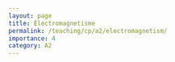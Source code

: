 ```yaml
---
layout: page
title: Électromagnetisme
permalink: /teaching/cp/a2/electromagnetism/
importance: 4
category: A2
---
```

